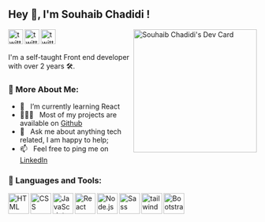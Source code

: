 ## Hey 👋, I'm Souhaib Chadidi !
<a href="https://app.daily.dev/chadidi02"><img src="https://api.daily.dev/devcards/c6f455e0b78744fb84230c938d7306c4.png?r=5nm" align="right" width="250" alt="Souhaib Chadidi's Dev Card"/></a>

<a href='https://www.linkedin.com/in/chadidi02/'><img align='left' alt="twitter" src="https://pics.freeicons.io/uploads/icons/png/17063494911559031673-512.png" width=' 30px'/></a>
<a href='https://twitter.com/chadidi02'><img align='left' alt="twitter" src="https://pics.freeicons.io/uploads/icons/png/3848290321556105338-512.png" width=' 30px'/></a>
<a href='https://www.instagram.com/chadidi02/'><img align='left' alt="twitter" src="https://pics.freeicons.io/uploads/icons/png/6590558241561032669-512.png" width=' 30px'/></a>
<br/>
<br/>


I'm a self-taught Front end developer with over 2 years 🛠️. 
<br/>
### 🧐 More About Me:

- 🌱 &nbsp; I’m currently learning React
- 👨🏻‍💻 &nbsp; Most of my projects are available on [Github](https://github.com/chadidi02)
- 💬 &nbsp; Ask me about anything tech related, I am happy to help;
- 📫 &nbsp; Feel free to ping me on [LinkedIn](https://www.linkedin.com/in/chadidi02/)

### 🔨 Languages and Tools:
<img align="left" alt="HTML" height ="42px"  src="https://pics.freeicons.io/uploads/icons/png/8804286661557996995-512.png">
<img align="left" alt="CSS" height ="42px"  src="https://pics.freeicons.io/uploads/icons/png/632690741557997006-512.png">
<img align="left" alt="JavaScript" height ="42px"  src="https://pics.freeicons.io/uploads/icons/png/21088442871540553614-512.png">
<img align="left" alt="React" height ="42px" src="https://pics.freeicons.io/uploads/icons/png/20167174151551942641-512.png">
<img align="left" alt="Node.js" height ="42px" src="https://pics.freeicons.io/uploads/icons/png/8954758561551942278-512.png">
<img align="left" alt="Sass" height ="42px" src="https://pics.freeicons.io/uploads/icons/png/6655067911551942823-512.png">
<img align="left" alt="tailwindcss" height ="42px" src="https://avatars.githubusercontent.com/u/67109815?s=200&v=4">
<img align="left" alt="Bootstrap" height ="42px" src="https://avatars.githubusercontent.com/u/2918581?s=200&v=4">




